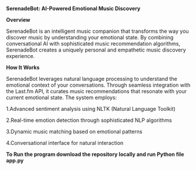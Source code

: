 **SerenadeBot: AI-Powered Emotional Music Discovery**

**Overview**

SerenadeBot is an intelligent music companion that transforms the way you discover music by understanding your emotional state. By combining conversational AI with sophisticated music recommendation algorithms, SerenadeBot creates a uniquely personal and empathetic music discovery experience.

**How It Works**

SerenadeBot leverages natural language processing to understand the emotional context of your conversations. Through seamless integration with the Last.fm API, it curates music recommendations that resonate with your current emotional state. The system employs:

1.Advanced sentiment analysis using NLTK (Natural Language Toolkit)

2.Real-time emotion detection through sophisticated NLP algorithms

3.Dynamic music matching based on emotional patterns

4.Conversational interface for natural interaction

**To Run the program download the repository locally and run Python file app.py**
